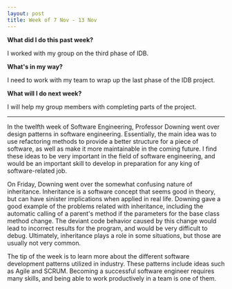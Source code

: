 ```yaml
---
layout: post
title: Week of 7 Nov - 13 Nov
---
```

<b>What did I do this past week?</b><br>
<p>I worked with my group on the third phase of IDB.</p>
<b>What's in my way?</b><br>
<p>I need to work with my team to wrap up the last phase of the IDB project.</p>
<b>What will I do next week?</b><br>
<p>I will help my group members with completing parts of the project.</p>
<hr>
<p class="indented">In the twelfth week of Software Engineering, Professor Downing went over design patterns in software engineering. Essentially, the main idea was to use refactoring methods to provide a better structure for a piece of software, as well as make it more maintainable in the coming future. I find these ideas to be very important in the field of software engineering, and would be an important skill to develop in preparation for any king of software-related job.</p><!--more-->
<p class="indented">On Friday, Downing went over the somewhat confusing nature of inheritance. Inheritance is a software concept that seems good in theory, but can have sinister implications when applied in real life. Downing gave a good example of the problems related with inheritance, including the automatic calling of a parent's method if the parameters for the base class method change. The deviant code behavior caused by this change would lead to incorrect results for the program, and would be very difficult to debug. Ultimately, inheritance plays a role in some situations, but those are usually not very common.</p>
<p class="indented">The tip of the week is to learn more about the different software development patterns utilized in industry. These patterns include ideas such as Agile and SCRUM. Becoming a successful software engineer requires many skills, and being able to work productively in a team is one of them.</p>
